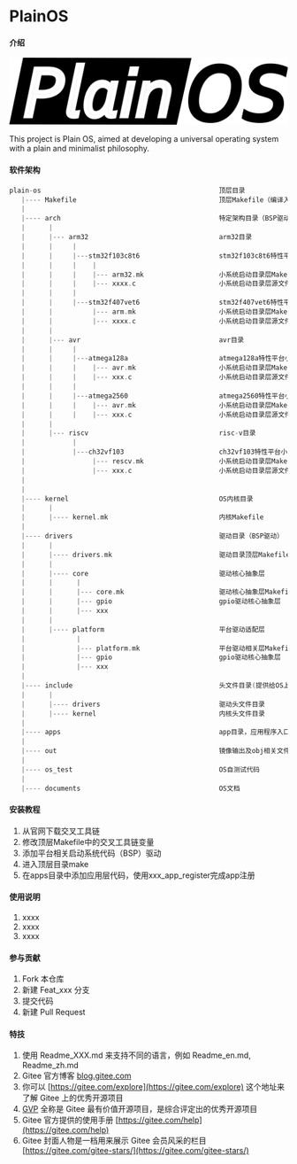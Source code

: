 # PlainOS

#### 介绍
![logo](logo.png)

This project is Plain OS, aimed at developing a universal operating system with a plain and minimalist philosophy.

#### 软件架构    

```c++
plain-os                                             顶层目录
   |---- Makefile                                    顶层Makefile（编译入口）
   |
   |---- arch                                        特定架构目录（BSP驱动）
   |      |
   |      |--- arm32                                 arm32目录
   |      |     |
   |      |     |---stm32f103c8t6                    stm32f103c8t6特性平台小系统启动目录
   |      |     |    |
   |      |     |    |--- arm32.mk                   小系统启动目录层Makefile
   |      |     |    |--- xxxx.c                     小系统启动目录层源文件
   |      |     |
   |      |     |---stm32f407vet6                    stm32f407vet6特性平台小系统启动目录
   |      |          |--- arm.mk                     小系统启动目录层Makefile
   |      |          |--- xxxx.c                     小系统启动目录层源文件
   |      |
   |      |--- avr                                   avr目录
   |      |     |
   |      |     |---atmega128a                       atmega128a特性平台小系统启动目录
   |      |     |    |--- avr.mk                     小系统启动目录层Makefile
   |      |     |    |--- xxx.c                      小系统启动目录层源文件
   |      |     |
   |      |     |---atmega2560                       atmega2560特性平台小系统启动目录
   |      |     |    |--- avr.mk                     小系统启动目录层Makefile
   |      |     |    |--- xxx.c                      小系统启动目录层源文件
   |      |
   |      |--- riscv                                 risc-v目录
   |            |
   |            |---ch32vf103                        ch32vf103特性平台小系统启动目录
   |                 |--- rescv.mk                   小系统启动目录层Makefile
   |                 |--- xxx.c                      小系统启动目录层源文件
   |
   |
   |---- kernel                                      OS内核目录
   |      |
   |      |---- kernel.mk                            内核Makefile
   |
   |---- drivers                                     驱动目录（BSP驱动）
   |      |
   |      |---- drivers.mk                           驱动目录顶层Makefile
   |      |
   |      |---- core                                 驱动核心抽象层
   |      |      |
   |      |      |--- core.mk                        驱动核心抽象层Makefile
   |      |      |--- gpio                           gpio驱动核心抽象层
   |      |      |--- xxx
   |      |
   |      |---- platform                             平台驱动适配层
   |             |
   |             |--- platform.mk                    平台驱动相关层Makefile
   |             |--- gpio                           gpio驱动核心抽象层
   |             |--- xxx
   |
   |---- include                                     头文件目录(提供给OS上层的通用接口)
   |      |
   |      |---- drivers                              驱动头文件目录
   |      |---- kernel                               内核头文件目录
   |
   |---- apps                                        app目录，应用程序入口
   |
   |---- out                                         镜像输出及obj相关文件
   |
   |---- os_test                                     OS自测试代码
   |
   |---- documents                                   OS文档


```

#### 安装教程

1.  从官网下载交叉工具链
2.  修改顶层Makefile中的交叉工具链变量
3.  添加平台相关启动系统代码（BSP）驱动
4.  进入顶层目录make
5.  在apps目录中添加应用层代码，使用xxx_app_register完成app注册

#### 使用说明

1.  xxxx
2.  xxxx
3.  xxxx

#### 参与贡献

1.  Fork 本仓库
2.  新建 Feat_xxx 分支
3.  提交代码
4.  新建 Pull Request


#### 特技

1.  使用 Readme\_XXX.md 来支持不同的语言，例如 Readme\_en.md, Readme\_zh.md
2.  Gitee 官方博客 [blog.gitee.com](https://blog.gitee.com)
3.  你可以 [https://gitee.com/explore](https://gitee.com/explore) 这个地址来了解 Gitee 上的优秀开源项目
4.  [GVP](https://gitee.com/gvp) 全称是 Gitee 最有价值开源项目，是综合评定出的优秀开源项目
5.  Gitee 官方提供的使用手册 [https://gitee.com/help](https://gitee.com/help)
6.  Gitee 封面人物是一档用来展示 Gitee 会员风采的栏目 [https://gitee.com/gitee-stars/](https://gitee.com/gitee-stars/)
